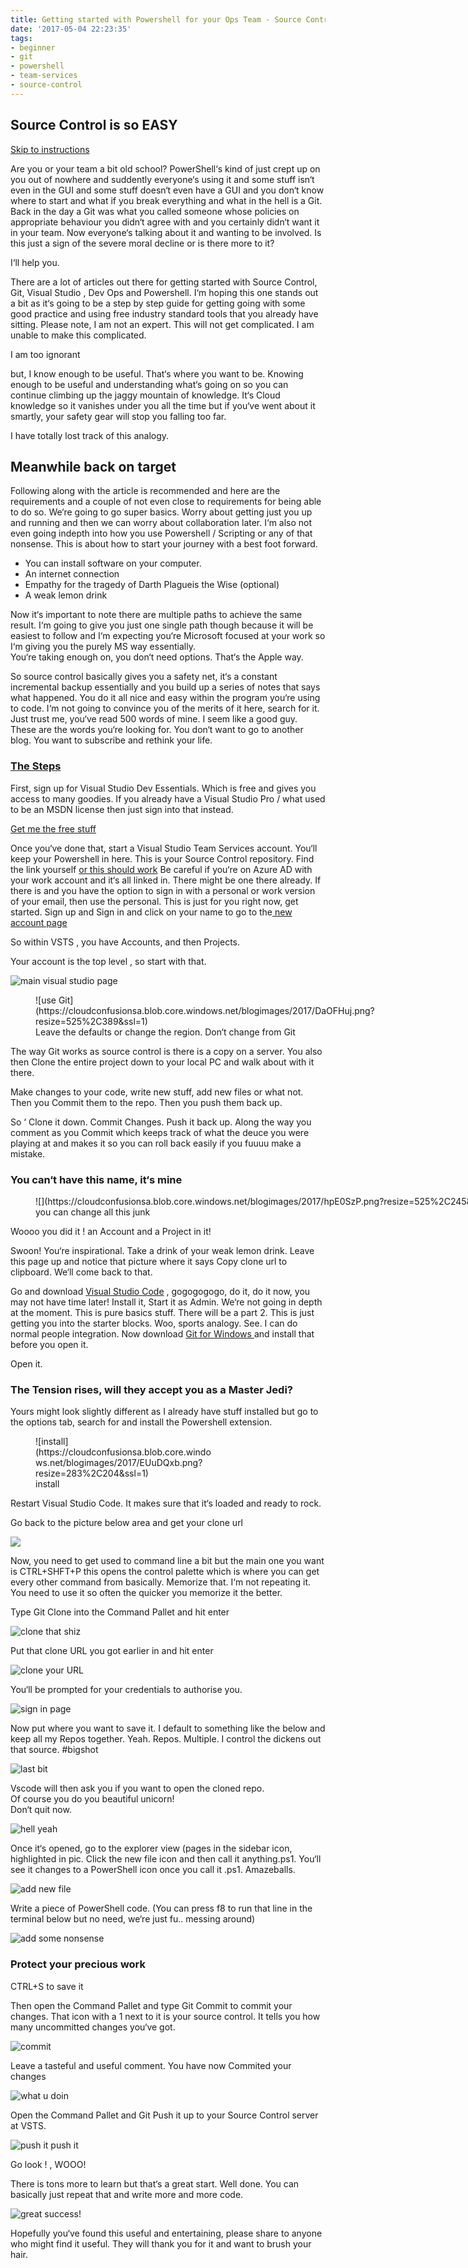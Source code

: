 ```yaml
---
title: Getting started with Powershell for your Ops Team - Source Control
date: '2017-05-04 22:23:35'
tags:
- beginner
- git
- powershell
- team-services
- source-control
---
```




## Source Control is so EASY

[Skip to instructions](#thesteps)

Are you or your team a bit old school? PowerShell‘s kind of just crept up on you out of nowhere and suddently everyone‘s using it and some stuff isn‘t even in the GUI and some stuff doesn‘t even have a GUI and you don‘t know where to start and what if you break everything and what in the hell is a Git. Back in the day a Git was what you called someone whose policies on appropriate behaviour you didn‘t agree with and you certainly didn‘t want it in your team. Now everyone‘s talking about it and wanting to be involved. Is this just a sign of the severe moral decline or is there more to it?

I‘ll help you.

There are a lot of articles out there for getting started with Source Control, Git, Visual Studio , Dev Ops and Powershell. I‘m hoping this one stands out a bit as it‘s going to be a step by step guide for getting going with some good practice and using free industry standard tools that you already have sitting. Please note, I am not an expert. This will not get complicated. I am unable to make this complicated.

I am too ignorant

but, I know enough to be useful. That‘s where you want to be. Knowing enough to be useful and understanding what‘s going on so you can continue climbing up the jaggy mountain of knowledge. It‘s Cloud knowledge so it vanishes under you all the time but if you‘ve went about it smartly, your safety gear will stop you falling too far.

I have totally lost track of this analogy.


## Meanwhile back on target

Following along with the article is recommended and here are the requirements and a couple of not even close to requirements for being able to do so. We‘re going to go super basics. Worry about getting just you up and running and then we can worry about collaboration later. I‘m also not even going indepth into how you use Powershell / Scripting or any of that nonsense. This is about how to start your journey with a best foot forward.

- You can install software on your computer.
- An internet connection
- Empathy for the tragedy of Darth Plagueis the Wise (optional)
- A weak lemon drink

Now it‘s important to note there are multiple paths to achieve the same result. I‘m going to give you just one single path though because it will be easiest to follow and I‘m expecting you‘re Microsoft focused at your work so I‘m giving you the purely MS way essentially.  
 You‘re taking enough on, you don‘t need options. That‘s the Apple way.

So source control basically gives you a safety net, it‘s a constant incremental backup essentially and you build up a series of notes that says what happened. You do it all nice and easy within the program you‘re using to code. I‘m not going to convince you of the merits of it here, search for it. Just trust me, you‘ve read 500 words of mine. I seem like a good guy. These are the words you‘re looking for. You don‘t want to go to another blog. You want to subscribe and rethink your life.

### [The Steps](https://www.youtube.com/watch?v=OiwDHHcHPh0)

First, sign up for Visual Studio Dev Essentials. Which is free and gives you access to many goodies. If you already have a Visual Studio Pro / what used to be an MSDN license then just sign into that instead.

[Get me the free stuff](https://www.visualstudio.com/free-developer-offers/)

Once you‘ve done that, start a Visual Studio Team Services account. You‘ll keep your Powershell in here. This is your Source Control repository. Find the link yourself [or this should work](https://go.microsoft.com/fwlink/?LinkId=307137&clcid=0x409&wt.mc_id=o~msft~vscom~getstarted-hero~12778&campaign=o~msft~vscom~getstarted-hero~12778) Be careful if you‘re on Azure AD with your work account and it‘s all linked in. There might be one there already. If there is and you have the option to sign in with a personal or work version of your email, then use the personal. This is just for you right now, get started. Sign up and Sign in and click on your name to go to the[ new account page](https://app.vsaex.visualstudio.com/me?mkt=en-US)



So within VSTS , you have Accounts, and then Projects.

Your account is the top level , so start with that.

![main visual studio page](https://cloudconfusionsa.blob.core.windows.net/blogimages/2017//oA0TuhF.png?resize=428%2C193&ssl=1)

<figure class="wp-caption alignnone" style="width: 566px">![use Git](https://cloudconfusionsa.blob.core.windows.net/blogimages/2017/DaOFHuj.png?resize=525%2C389&ssl=1)<figcaption class="wp-caption-text">Leave the defaults or change the region. Don‘t change from Git</figcaption></figure>The way Git works as source control is there is a copy on a server. You also then Clone the entire project down to your local PC and walk about with it there.

Make changes to your code, write new stuff, add new files or what not. Then you Commit them to the repo. Then you push them back up.

So ‘ Clone it down. Commit Changes. Push it back up.  Along the way you comment as you Commit which keeps track of what the deuce you were playing at and makes it so you can roll back easily if you fuuuu make a mistake.

### You can‘t have this name, it‘s mine

<figure class="wp-caption alignnone" style="width: 760px">![](https://cloudconfusionsa.blob.core.windows.net/blogimages/2017/hpE0SzP.png?resize=525%2C245&ssl=1)<figcaption class="wp-caption-text">you can change all this junk</figcaption></figure>Woooo you did it ! an Account and a Project in it!

Swoon! You‘re inspirational. Take a drink of your weak lemon drink. Leave this page up and notice that picture where it says Copy clone url to clipboard. We‘ll come back to that.

Go and download [Visual Studio Code](https://code.visualstudio.com/) , gogogogogo, do it, do it now, you may not have time later! Install it, Start it as Admin. We‘re not going in depth at the moment. This is pure basics stuff. There will be a part 2. This is just getting you into the starter blocks. Woo, sports analogy. See. I can do normal people integration. Now download [Git for Windows ](https://git-scm.com/download/win)and install that before you open it.

Open it.

### The Tension rises, will they accept you as a Master Jedi?

Yours might look slightly different as I already have stuff installed but go to the options tab, search for and install the Powershell extension.

<figure class="wp-caption alignnone" style="width: 283px">![install](https://cloudconfusionsa.blob.core.windows.net/blogimages/2017/EUuDQxb.png?resize=283%2C204&ssl=1)<figcaption class="wp-caption-text">install</figcaption></figure>Restart Visual Studio Code. It makes sure that it‘s loaded and ready to rock.

Go back to the picture below area and get your clone url

![](https://cloudconfusionsa.blob.core.windows.net/blogimages/2017/hpE0SzP.png?resize=525%2C245&ssl=1)



Now, you need to get used to command line a bit but the main one you want is CTRL+SHFT+P this opens the control palette which is where you can get every other command from basically. Memorize that. I‘m not repeating it. You need to use it so often the quicker you memorize it the better.

Type Git Clone into the Command Pallet and hit enter

![clone that shiz](https://cloudconfusionsa.blob.core.windows.net/blogimages/2017/qqobELO.png?resize=307%2C91&ssl=1)

Put that clone URL you got earlier in and hit enter

![clone your URL](https://cloudconfusionsa.blob.core.windows.net/blogimages/2017/xeuN0Bp.png?resize=362%2C67&ssl=1)

You‘ll be prompted for your credentials to authorise you.

![sign in page](https://cloudconfusionsa.blob.core.windows.net/blogimages/2017/rCvGhaf.png?resize=354%2C241&ssl=1)

Now put where you want to save it. I default to something like the below and keep all my Repos together. Yeah. Repos. Multiple. I control the dickens out that source. #bigshot

![last bit](https://cloudconfusionsa.blob.core.windows.net/blogimages/2017/hmPd9wQ.png?resize=321%2C65&ssl=1)

Vscode will then ask you if you want to open the cloned repo.  
 Of course you do you beautiful unicorn!  
 Don‘t quit now.

![hell yeah ](https://cloudconfusionsa.blob.core.windows.net/blogimages/2017/DC8WTKz.png?resize=525%2C81&ssl=1)

Once it‘s opened, go to the explorer view (pages in the sidebar icon, highlighted in pic. Click the new file icon and then call it anything.ps1. You‘ll see it changes to a PowerShell icon once you call it .ps1. Amazeballs.

![add new file](https://cloudconfusionsa.blob.core.windows.net/blogimages/2017/4xN96hE.png?resize=266%2C113&ssl=1)

Write a piece of PowerShell code. (You can press f8 to run that line in the terminal below but no need, we‘re just fu.. messing around)

![add some nonsense](https://cloudconfusionsa.blob.core.windows.net/blogimages/2017/qiBOENV.png?resize=410%2C523&ssl=1)

### Protect your precious work

CTRL+S to save it

Then open the Command Pallet and type Git Commit to commit your changes. That icon with a 1 next to it is your source control. It tells you how many uncommitted changes you‘ve got.

![commit](https://cloudconfusionsa.blob.core.windows.net/blogimages/2017/F9Gmt27.png?resize=525%2C156&ssl=1)

Leave a tasteful and useful comment. You have now Commited your changes

![what u doin](https://cloudconfusionsa.blob.core.windows.net/blogimages/2017/hwFFOkM.png?resize=213%2C97&ssl=1)

Open the Command Pallet and Git Push it up to your Source Control server at VSTS.

![push it push it](https://cloudconfusionsa.blob.core.windows.net/blogimages/2017/VYbSXS2.png?resize=235%2C97&ssl=1)

Go look ! , WOOO!

There is tons more to learn but that‘s a great start. Well done. You can basically just repeat that and write more and more code.

![great success!](https://cloudconfusionsa.blob.core.windows.net/blogimages/2017/L3ue3Kc.png?resize=525%2C158&ssl=1)

Hopefully you‘ve found this useful and entertaining, please share to anyone who might find it useful. They will thank you for it and want to brush your hair.


